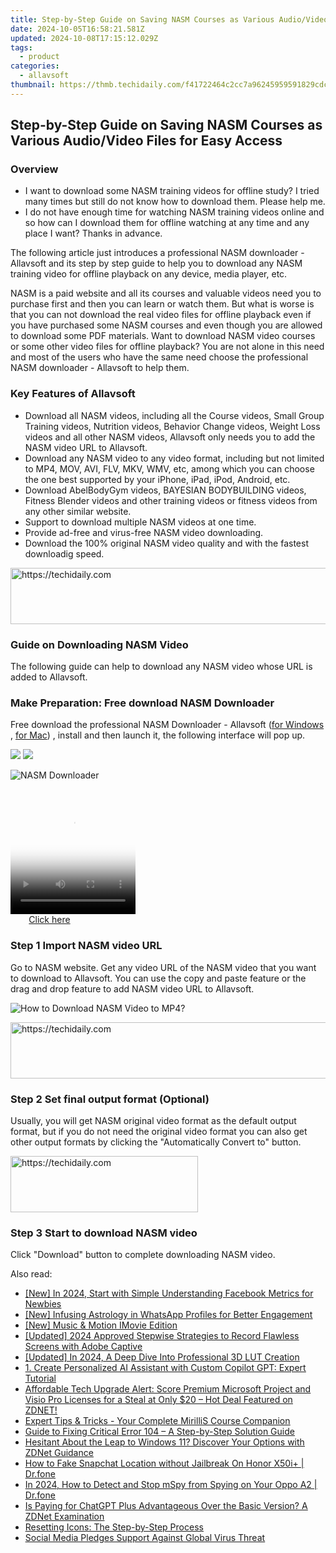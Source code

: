 ```yaml
---
title: Step-by-Step Guide on Saving NASM Courses as Various Audio/Video Files for Easy Access
date: 2024-10-05T16:58:21.581Z
updated: 2024-10-08T17:15:12.029Z
tags:
  - product
categories:
  - allavsoft
thumbnail: https://thmb.techidaily.com/f41722464c2cc7a96245959591829cdc5706533ced28a08a790d8df958eaebc6.jpg
---
```


## Step-by-Step Guide on Saving NASM Courses as Various Audio/Video Files for Easy Access

### Overview

* I want to download some NASM training videos for offline study? I tried many times but still do not know how to download them. Please help me.
* I do not have enough time for watching NASM training videos online and so how can I download them for offline watching at any time and any place I want? Thanks in advance.

The following article just introduces a professional NASM downloader - Allavsoft and its step by step guide to help you to download any NASM training video for offline playback on any device, media player, etc.

NASM is a paid website and all its courses and valuable videos need you to purchase first and then you can learn or watch them. But what is worse is that you can not download the real video files for offline playback even if you have purchased some NASM courses and even though you are allowed to download some PDF materials. Want to download NASM video courses or some other video files for offline playback? You are not alone in this need and most of the users who have the same need choose the professional NASM downloader - Allavsoft to help them.

### Key Features of Allavsoft

* Download all NASM videos, including all the Course videos, Small Group Training videos, Nutrition videos, Behavior Change videos, Weight Loss videos and all other NASM videos, Allavsoft only needs you to add the NASM video URL to Allavsoft.
* Download any NASM video to any video format, including but not limited to MP4, MOV, AVI, FLV, MKV, WMV, etc, among which you can choose the one best supported by your iPhone, iPad, iPod, Android, etc.
* Download AbelBodyGym videos, BAYESIAN BODYBUILDING videos, Fitness Blender videos and other training videos or fitness videos from any other similar website.
* Support to download multiple NASM videos at one time.
* Provide ad-free and virus-free NASM video downloading.
* Download the 100% original NASM video quality and with the fastest downloadig speed.

<!-- affiliate ads begin -->
<a href="https://appsumo.8odi.net/c/5597632/2100537/7443" target="_top" id="2100537">
  <img src="//a.impactradius-go.com/display-ad/7443-2100537" border="0" alt="https://techidaily.com" width="728" height="90"/>
</a>
<img height="0" width="0" src="https://appsumo.8odi.net/i/5597632/2100537/7443" style="position:absolute;visibility:hidden;" border="0" />
<!-- affiliate ads end -->

### Guide on Downloading NASM Video

The following guide can help to download any NASM video whose URL is added to Allavsoft.

### Make Preparation: Free download NASM Downloader

Free download the professional NASM Downloader - Allavsoft ([for Windows](https://tools.techidaily.com/allavsoft/products/) , [for Mac](https://tools.techidaily.com/allavsoft/products/)) , install and then launch it, the following interface will pop up.

[![](https://www.allavsoft.com/how-to/../images/how-to/free-download-win.jpg)](https://tools.techidaily.com/allavsoft/products/) [![](https://www.allavsoft.com/how-to/../images/how-to/free-download-mac.jpg)](https://tools.techidaily.com/allavsoft/products/)

![NASM Downloader](https://www.allavsoft.com/how-to/../images/allavsoft/screen-shot-600.jpg)

<!-- affiliate ads begin -->
<span id="1328683">
					<video width="200" height="200" style="cursor:pointer"
           poster="//a.impactradius-go.com/display-clicktoplayimage/1328683.png"
           onclick="if(!this.playClicked){this.play();this.setAttribute('controls',true);this.playClicked=true;}">
	   <source src="//a.impactradius-go.com/display-ad/15852-1328683">
	   <img src="//a.impactradius-go.com/display-clicktoplayimage/1328683.png" style="border: none; height: 100%; width: 100%; object-fit: contain">
	</video>
	<div style="width:125px;text-align:center"><a href="javascript:window.open(decodeURIComponent('https%3A%2F%2Fthefitville.pxf.io%2Fc%2F5597632%2F1328683%2F15852'), '_blank');void(0);">Click here</a></div>
</span>
<img height="0" width="0" src="https://imp.pxf.io/i/5597632/1328683/15852" style="position:absolute;visibility:hidden;" border="0" />
<!-- affiliate ads end -->

### Step 1 Import NASM video URL

Go to NASM website. Get any video URL of the NASM video that you want to download to Allavsoft. You can use the copy and paste feature or the drag and drop feature to add NASM video URL to Allavsoft.

![How to Download NASM Video to MP4?](https://www.allavsoft.com/how-to/../images/how-to/download-rtmp-video/download-rtmp-video.jpg)

<!-- affiliate ads begin -->
<a href="https://appsumo.8odi.net/c/5597632/2082529/7443" target="_top" id="2082529">
  <img src="//a.impactradius-go.com/display-ad/7443-2082529" border="0" alt="https://techidaily.com" width="728" height="90"/>
</a>
<img height="0" width="0" src="https://appsumo.8odi.net/i/5597632/2082529/7443" style="position:absolute;visibility:hidden;" border="0" />
<!-- affiliate ads end -->

### Step 2 Set final output format (Optional)

Usually, you will get NASM original video format as the default output format, but if you do not need the original video format you can also get other output formats by clicking the "Automatically Convert to" button.

<!-- affiliate ads begin -->
<a href="https://aligracehair.sjv.io/c/5597632/1915865/19272" target="_top" id="1915865">
  <img src="//a.impactradius-go.com/display-ad/19272-1915865" border="0" alt="https://techidaily.com" width="300" height="90"/>
</a>
<img height="0" width="0" src="https://aligracehair.sjv.io/i/5597632/1915865/19272" style="position:absolute;visibility:hidden;" border="0" />
<!-- affiliate ads end -->

### Step 3 Start to download NASM video

Click "Download" button to complete downloading NASM video.

<ins class="adsbygoogle"
     style="display:block"
     data-ad-format="autorelaxed"
     data-ad-client="ca-pub-7571918770474297"
     data-ad-slot="1223367746"></ins>

<ins class="adsbygoogle"
     style="display:block"
     data-ad-client="ca-pub-7571918770474297"
     data-ad-slot="8358498916"
     data-ad-format="auto"
     data-full-width-responsive="true"></ins>

<span class="atpl-alsoreadstyle">Also read:</span>
<div><ul>
<li><a href="https://facebook-video-recording.techidaily.com/new-in-2024-start-with-simple-understanding-facebook-metrics-for-newbies/"><u>[New] In 2024, Start with Simple Understanding Facebook Metrics for Newbies</u></a></li>
<li><a href="https://some-techniques.techidaily.com/new-infusing-astrology-in-whatsapp-profiles-for-better-engagement/"><u>[New] Infusing Astrology in WhatsApp Profiles for Better Engagement</u></a></li>
<li><a href="https://extra-support.techidaily.com/new-music-and-motion-imovie-edition/"><u>[New] Music & Motion IMovie Edition</u></a></li>
<li><a href="https://screen-activity-recording.techidaily.com/updated-2024-approved-stepwise-strategies-to-record-flawless-screens-with-adobe-captive/"><u>[Updated] 2024 Approved Stepwise Strategies to Record Flawless Screens with Adobe Captive</u></a></li>
<li><a href="https://fox-boxes.techidaily.com/updated-in-2024-a-deep-dive-into-professional-3d-lut-creation/"><u>[Updated] In 2024, A Deep Dive Into Professional 3D LUT Creation</u></a></li>
<li><a href="https://win-comparisons.techidaily.com/1-create-personalized-ai-assistant-with-custom-copilot-gpt-expert-tutorial/"><u>1. Create Personalized AI Assistant with Custom Copilot GPT: Expert Tutorial</u></a></li>
<li><a href="https://win-comparisons.techidaily.com/affordable-tech-upgrade-alert-score-premium-microsoft-project-and-visio-pro-licenses-for-a-steal-at-only-20-hot-deal-featured-on-zdnet/"><u>Affordable Tech Upgrade Alert: Score Premium Microsoft Project and Visio Pro Licenses for a Steal at Only $20 – Hot Deal Featured on ZDNET!</u></a></li>
<li><a href="https://win-comparisons.techidaily.com/expert-tips-and-tricks-your-complete-mirillis-course-companion/"><u>Expert Tips & Tricks - Your Complete MirilliS Course Companion</u></a></li>
<li><a href="https://win-comparisons.techidaily.com/guide-to-fixing-critical-error-104-a-step-by-step-solution-guide/"><u>Guide to Fixing Critical Error 104 – A Step-by-Step Solution Guide</u></a></li>
<li><a href="https://win-comparisons.techidaily.com/hesitant-about-the-leap-to-windows-11-discover-your-options-with-zdnet-guidance/"><u>Hesitant About the Leap to Windows 11? Discover Your Options with ZDNet Guidance</u></a></li>
<li><a href="https://location-social.techidaily.com/how-to-fake-snapchat-location-without-jailbreak-on-honor-x50iplus-drfone-by-drfone-virtual-android/"><u>How to Fake Snapchat Location without Jailbreak On Honor X50i+ | Dr.fone</u></a></li>
<li><a href="https://location-social.techidaily.com/in-2024-how-to-detect-and-stop-mspy-from-spying-on-your-oppo-a2-drfone-by-drfone-virtual-android/"><u>In 2024, How to Detect and Stop mSpy from Spying on Your Oppo A2 | Dr.fone</u></a></li>
<li><a href="https://win-comparisons.techidaily.com/is-paying-for-chatgpt-plus-advantageous-over-the-basic-version-a-zdnet-examination/"><u>Is Paying for ChatGPT Plus Advantageous Over the Basic Version? A ZDNet Examination</u></a></li>
<li><a href="https://windows11.techidaily.com/resetting-icons-the-step-by-step-process/"><u>Resetting Icons: The Step-by-Step Process</u></a></li>
<li><a href="https://facebook.techidaily.com/social-media-pledges-support-against-global-virus-threat/"><u>Social Media Pledges Support Against Global Virus Threat</u></a></li>
</ul></div>

